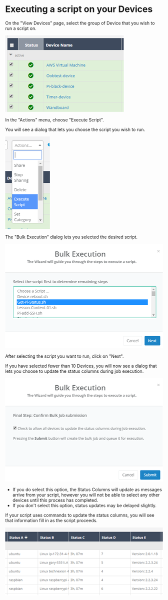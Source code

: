 # Executing a script on your Devices

On the "View Devices" page, select the group of Device that you wish to run a script on.

![](../../.gitbook/assets/image%20%2810%29.png)

In the "Actions" menu, choose "Execute Script".  

You will see a dialog that lets you choose the script you wish to run.

![](../../.gitbook/assets/image%20%2887%29.png)

The "Bulk Execution" dialog lets you selected the desired script.  

![](../../.gitbook/assets/image%20%28172%29.png)

After selecting the script you want to run, click on "Next".

If you have selected fewer than 10 Devices, you will now see a dialog that lets you choose to update the status columns during job execution.  

![](../../.gitbook/assets/image%20%28158%29.png)

* If you do select this option, the Status Columns will update as messages arrive from your script, however you will not be able to select any other devices until this process has completed.
* If you don't select this option, status updates may be delayed slightly.

If your script uses commands to update the status columns, you will see that information fill in as the script proceeds.

![](../../.gitbook/assets/image%20%28115%29.png)

